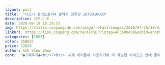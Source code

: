 ```yaml
---
layout: post 
title:  "디즈니 토이스토리4 갤럭시 장우산 IUTOU10003" 
description: 디즈니 토 ..
date: 2020-06-19 15:29:53 
img: https://static.coupangcdn.com/image/retail/images/2019/07/26/10/4/e1f0781c-c6ff-4bc7-99c0-8bc9a0b4c076.jpg 
linkUrl: https://link.coupang.com/re/AFFSDP?lptag=AF3600438&subid=ahnPublicAsk&pageKey=267718406&itemId=839488826&vendorItemId=5136814556&traceid=V0-113-15daa49b684e7206 
categories: [1005] 
color: 35B62C 
price: 12020 
author: Ask View Shop 
cont:  "●구매후기●<br/>7<br/> -8세 아이들이 사용하기에 딱 적당한 사이즈고 안에 플라스틱 대라 아이가 쓰기에 안심입니다<br/>7살 어린이 새우산사줬어요.<br/><br/>그리고  안을 들여다 볼수있게 두칸 정도는 투명한 비닐이라<br/>그리고 제일중요한건 아이가좋아하네요<br/>대부분이 둥글하게 마감되어서<br/>되어져있어<br/>사이즈도 딱맞고 좋네요<br/>아이가 다칠염려가없어요<br/>아이가 사용할때 부담없어요<br/>애가 앞을 보고가는건지 확인할수있어서 좋아요<br/>유치원 다닐때는 늘 우비에 장화를 신고다니기도 하고 유치원차량을 바로 타고내려서 우산은 사용하지 않았어요<br/>이제 학교가니 우산 새로 사주려고 보니 아이맘에 쏙 드는 디자인이라 바로 샀어요^^<br/>일단 속에 살이라고하나요? 그부분ㅇㅣ 플라스틱으로<br/>저는 큰아이가 토이스토리를 너무너무 좋아하거든요 그래서 집에 토이스토리 관련한게 많은데 우산도 토이스토리 보이자마자 바로 구매했네요 :)<br/>7<br/> -8세 아이들이 사용하기에 딱 적당한 사이즈고 안에 플라스틱 대라 아이가 쓰기에 안심입니다<br/>7살 어린이 새우산사줬어요.<br/><br/>그리고  안을 들여다 볼수있게 두칸 정도는 투명한 비닐이라<br/>그리고 제일중요한건 아이가좋아하네요<br/>대부분이 둥글하게 마감되어서<br/>되어져있어<br/>사이즈도 딱맞고 좋네요<br/>아이가 다칠염려가없어요<br/>아이가 사용할때 부담없어요<br/>애가 앞을 보고가는건지 확인할수있어서 좋아요<br/>유치원 다닐때는 늘 우비에 장화를 신고다니기도 하고 유치원차량을 바로 타고내려서 우산은 사용하지 않았어요<br/>이제 학교가니 우산 새로 사주려고 보니 아이맘에 쏙 드는 디자인이라 바로 샀어요^^<br/>일단 속에 살이라고하나요? 그부분ㅇㅣ 플라스틱으로<br/>저는 큰아이가 토이스토리를 너무너무 좋아하거든요 그래서 집에 토이스토리 관련한게 많은데 우산도 토이스토리 보이자마자 바로 구매했네요 :)<br/>" 
---
```

